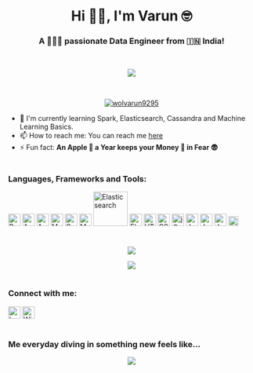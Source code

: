 <h1 align="center">Hi 👋🏻, I'm Varun 🤓</h1>
<h3 align="center">A 🧑🏻‍💻 passionate Data Engineer from 🇮🇳 India!</h3>
<br>

<p align=center><img src=https://gpvc.arturio.dev/Wolvarun9295></p>

<br>
<p align="center"> <a href="https://github.com/ryo-ma/github-profile-trophy"><img src="https://github-profile-trophy.vercel.app/?username=wolvarun9295&margin-w=50&theme=monokai&row=1&column=3" alt="wolvarun9295" /></a> </p>

- 🌱 I'm currently learning Spark, Elasticsearch, Cassandra and Machine Learning Basics.
- 📫 How to reach me: You can reach me [here](mailto:varun.nagrare@gmail.com)
- ⚡ Fun fact: **An Apple 🍎 a Year keeps your Money 💸 in Fear 😨**

#

### Languages, Frameworks and Tools:
<p>
<img src="https://cdn.icon-icons.com/icons2/1508/PNG/512/python_104451.png" width="25" alt="Python" />

<img src="https://cdn.icon-icons.com/icons2/512/PNG/512/dbs-hadoop_icon-icons.com_50912.png" width="25" alt="Apache Hadoop" />
<img src="https://cdn.icon-icons.com/icons2/2389/PNG/512/apache_spark_logo_icon_145492.png" width="25" alt="Apache Spark" />

<img src="https://cdn.icon-icons.com/icons2/2415/PNG/512/mysql_original_logo_icon_146416.png" width="25" alt="MySQL" />
<img src="https://cdn.icon-icons.com/icons2/512/PNG/512/dbs-cassandra_icon-icons.com_50916.png" width="25" alt="Cassandra" />
<img src="https://cdn.icon-icons.com/icons2/2415/PNG/512/mongodb_original_logo_icon_146424.png" width="25" alt="MongoDB" />
<img src="https://images.contentstack.io/v3/assets/bltefdd0b53724fa2ce/blt280217a63b82a734/5bbdaacf63ed239936a7dd56/elastic-logo.svg" width="70" alt="Elasticsearch" />

<img src="https://cdn.icon-icons.com/icons2/512/PNG/512/prog-flask_icon-icons.com_50797.png" width="25" alt="Flask" />
<img src="https://cdn.icon-icons.com/icons2/2107/PNG/512/file_type_html_icon_130541.png" width="25" alt="HTML5" />
<img src="https://cdn.icon-icons.com/icons2/2107/PNG/512/file_type_css_icon_130661.png" width="25" alt="CSS3" />
<img src="https://cdn.icon-icons.com/icons2/2415/PNG/512/jquery_plain_wordmark_logo_icon_146445.png" width="25" alt="jQuery" />

<img src="https://upload.wikimedia.org/wikipedia/commons/thumb/a/a1/PyCharm_Logo.svg/220px-PyCharm_Logo.svg.png" width="25" alt="Jupyter Lab" />
<img src="https://cdn.icon-icons.com/icons2/2107/PNG/512/file_type_vscode_icon_130084.png" width="25" alt="Jupyter Lab" />
<img src="https://cdn.icon-icons.com/icons2/2107/PNG/512/file_type_jupyter_icon_130494.png" width="25" alt="Jupyter Lab" />

<img src="https://opencv.org/wp-content/uploads/2020/07/OpenCV_logo_white_600x.png" width="20" alt="Jupyter Lab" />
</p>

#

<p align=center>
<img src=https://github-readme-stats.vercel.app/api?username=Wolvarun9295&show_icons=true&theme=radical&hide=contribs>
</p>
<p align=center>
<img src=https://github-readme-stats.vercel.app/api/top-langs/?username=Wolvarun9295&layout=compact&theme=radical>
</p>

#

### Connect with me:
<p>
<img src="https://www.freeiconspng.com/uploads/logo-twitter-icon-symbol-0.png" width="25" alt="Logo Twitter Icon Symbol" />
<img src="https://www.freeiconspng.com/uploads/github-logo-icon-23.png" width="25" alt="Windows Icons Github Logo For" />
</p>

#

### Me everyday diving in something new feels like...
<p align=center><img src=https://i.giphy.com/media/9tZc9Mzo9K0yOYx38U/giphy.webp></p>
